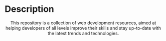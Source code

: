 # Description
<div align="center">
This repository is a collection of web development resources, aimed at helping developers of all levels improve their skills and stay up-to-date with the latest trends and technologies.
</div>

